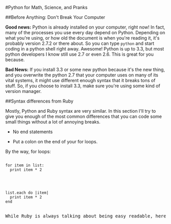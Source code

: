 #Python for Math, Science, and Pranks

##Before Anything: Don't Break Your Computer

__Good news:__ Python is already installed on your computer, right now! In fact, many of the processes you use every day depend on Python. Depending on what you're using, or how old the document is when you're reading it, it's probably version 2.7.2 or there about. So you can type <code>python</code> and start coding in a python shell right away. Awesome! Python is up to 3.3, but most python developers I know still use 2.7 or even 2.6. This is great for you because.

__Bad News:__ If you install 3.3 or some new python because it's the new thing, and you overwrite the python 2.7 that your computer uses on many of its vital systems, it might use different enough syntax that it breaks tons of stuff. So, if you choose to install 3.3, make sure you're using some kind of version manager.

##Syntax differences from Ruby

Mostly, Python and Ruby syntax are very similar. In this section I'll try to give you enough of the most common differences that you can code some small things without a lot of annoying breaks.

- No end statements

- Put a colon on the end of your for loops.


By the way, for loops:
<pre><code>
for item in list:
  print item * 2
</code><pre>

<pre><code>
list.each do |item|
  print item * 2
end
</code><pre>

While Ruby is always talking about being easy readable, here Python seems much easier. If I told my catsitter "for cat in house: feed cat", she'd understand much easier than if I said "house each do cat feed cat end". You can do for loops in Ruby but you probably never do.

